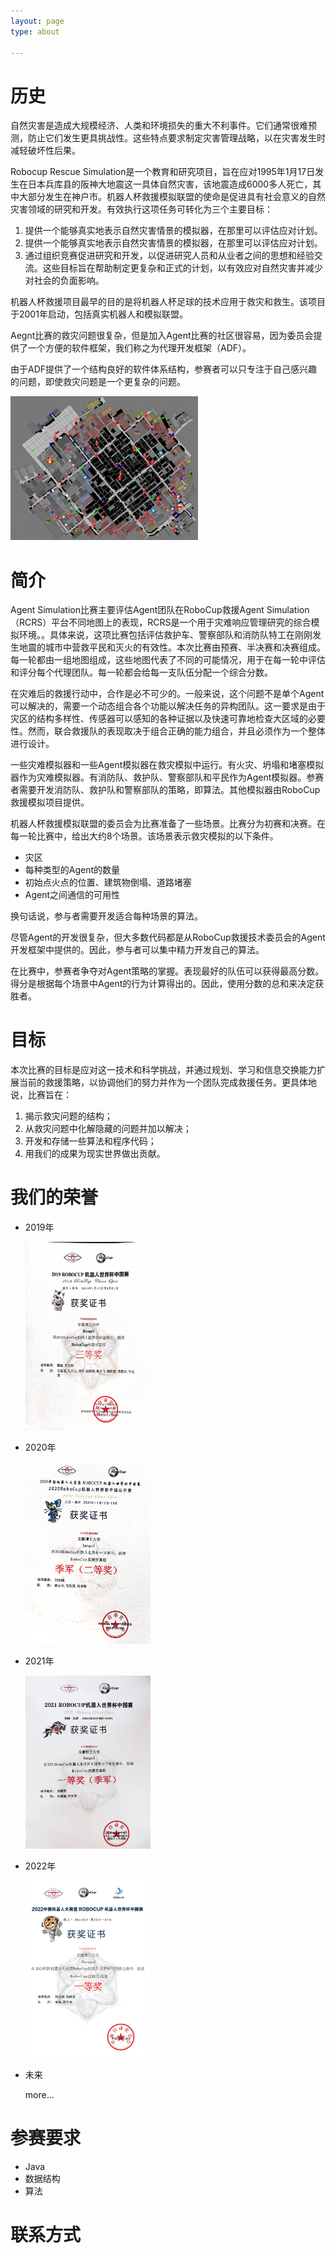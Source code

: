 ```yaml
---
layout: page
type: about

---
```


# 历史

自然灾害是造成大规模经济、人类和环境损失的重大不利事件。它们通常很难预测，防止它们发生更具挑战性。这些特点要求制定灾害管理战略，以在灾害发生时减轻破坏性后果。

Robocup Rescue Simulation是一个教育和研究项目，旨在应对1995年1月17日发生在日本兵库县的阪神大地震这一具体自然灾害，该地震造成6000多人死亡，其中大部分发生在神户市。机器人杯救援模拟联盟的使命是促进具有社会意义的自然灾害领域的研究和开发。有效执行这项任务可转化为三个主要目标：

1. 提供一个能够真实地表示自然灾害情景的模拟器，在那里可以评估应对计划。
2. 提供一个能够真实地表示自然灾害情景的模拟器，在那里可以评估应对计划。
3. 通过组织竞赛促进研究和开发，以促进研究人员和从业者之间的思想和经验交流。这些目标旨在帮助制定更复杂和正式的计划，以有效应对自然灾害并减少对社会的负面影响。

机器人杯救援项目最早的目的是将机器人杯足球的技术应用于救灾和救生。该项目于2001年启动，包括真实机器人和模拟联盟。

Aegnt比赛的救灾问题很复杂，但是加入Agent比赛的社区很容易，因为委员会提供了一个方便的软件框架，我们称之为代理开发框架（ADF）。

由于ADF提供了一个结构良好的软件体系结构，参赛者可以只专注于自己感兴趣的问题，即使救灾问题是一个更复杂的问题。

![kobe-300x230.png](images/kobe-300x230.png)



# 简介

Agent Simulation比赛主要评估Agent团队在RoboCup救援Agent Simulation（RCRS）平台不同地图上的表现，RCRS是一个用于灾难响应管理研究的综合模拟环境。。具体来说，这项比赛包括评估救护车、警察部队和消防队特工在刚刚发生地震的城市中营救平民和灭火的有效性。本次比赛由预赛、半决赛和决赛组成。每一轮都由一组地图组成，这些地图代表了不同的可能情况，用于在每一轮中评估和评分每个代理团队。每一轮都会给每一支队伍分配一个综合分数。

在灾难后的救援行动中，合作是必不可少的。一般来说，这个问题不是单个Agent可以解决的，需要一个动态组合各个功能以解决任务的异构团队。这一要求是由于灾区的结构多样性、传感器可以感知的各种证据以及快速可靠地检查大区域的必要性。然而，联合救援队的表现取决于组合正确的能力组合，并且必须作为一个整体进行设计。

一些灾难模拟器和一些Agent模拟器在救灾模拟中运行。有火灾、坍塌和堵塞模拟器作为灾难模拟器。有消防队、救护队、警察部队和平民作为Agent模拟器。参赛者需要开发消防队、救护队和警察部队的策略，即算法。其他模拟器由RoboCup救援模拟项目提供。

机器人杯救援模拟联盟的委员会为比赛准备了一些场景。比赛分为初赛和决赛。在每一轮比赛中，给出大约8个场景。该场景表示救灾模拟的以下条件。

- 灾区
- 每种类型的Agent的数量
- 初始点火点的位置、建筑物倒塌、道路堵塞
- Agent之间通信的可用性

换句话说，参与者需要开发适合每种场景的算法。

尽管Agent的开发很复杂，但大多数代码都是从RoboCup救援技术委员会的Agent开发框架中提供的。因此，参与者可以集中精力开发自己的算法。

在比赛中，参赛者争夺对Agent策略的掌握。表现最好的队伍可以获得最高分数。得分是根据每个场景中Agent的行为计算得出的。因此，使用分数的总和来决定获胜者。



# 目标

本次比赛的目标是应对这一技术和科学挑战，并通过规划、学习和信息交换能力扩展当前的救援策略，以协调他们的努力并作为一个团队完成救援任务。更具体地说，比赛旨在：

1. 揭示救灾问题的结构；
2. 从救灾问题中化解隐藏的问题并加以解决；
3. 开发和存储一些算法和程序代码；
4. 用我们的成果为现实世界做出贡献。



# 我们的荣誉

- 2019年

  <img src="images/2019救援仿真.jpg" style="width:200px" alt="2019救援仿真"/>

- 2020年

  <img src="images/2020救援仿真.jpg" style="width:200px" alt="2020救援仿真"/>

- 2021年

  <img src="images/2021救援仿真.jpg" style="width:200px" alt="2021救援仿真"/>

- 2022年

  <img src="images/2022救援仿真.png" style="width:200px" alt="2022救援仿真"/>

- 未来

  more...



# 参赛要求

- Java
- 数据结构
- 算法



# 联系方式

